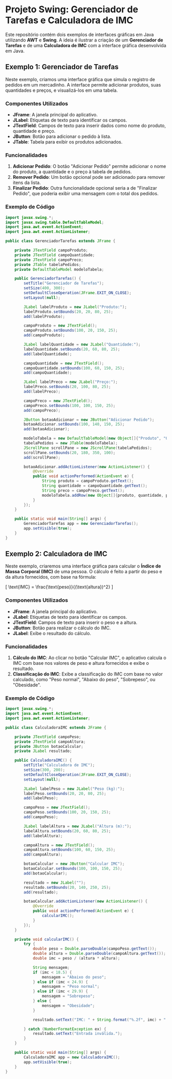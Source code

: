 # Projeto Swing: Gerenciador de Tarefas e Calculadora de IMC

Este repositório contém dois exemplos de interfaces gráficas em Java utilizando **AWT** e **Swing**. A ideia é ilustrar a criação de um **Gerenciador de Tarefas** e de uma **Calculadora de IMC** com a interface gráfica desenvolvida em Java.

## Exemplo 1: Gerenciador de Tarefas

Neste exemplo, criamos uma interface gráfica que simula o registro de pedidos em um mercadinho. A interface permite adicionar produtos, suas quantidades e preços, e visualizá-los em uma tabela.

### Componentes Utilizados

- **JFrame**: A janela principal do aplicativo.
- **JLabel**: Etiquetas de texto para identificar os campos.
- **JTextField**: Campos de texto para inserir dados como nome do produto, quantidade e preço.
- **JButton**: Botão para adicionar o pedido à lista.
- **JTable**: Tabela para exibir os produtos adicionados.

### Funcionalidades

1. **Adicionar Pedido**: O botão "Adicionar Pedido" permite adicionar o nome do produto, a quantidade e o preço à tabela de pedidos.
2. **Remover Pedido**: Um botão opcional pode ser adicionado para remover itens da lista.
3. **Finalizar Pedido**: Outra funcionalidade opcional seria a de "Finalizar Pedido", que poderia exibir uma mensagem com o total dos pedidos.

### Exemplo de Código

```java
import javax.swing.*;
import javax.swing.table.DefaultTableModel;
import java.awt.event.ActionEvent;
import java.awt.event.ActionListener;

public class GerenciadorTarefas extends JFrame {

    private JTextField campoProduto;
    private JTextField campoQuantidade;
    private JTextField campoPreco;
    private JTable tabelaPedidos;
    private DefaultTableModel modeloTabela;

    public GerenciadorTarefas() {
        setTitle("Gerenciador de Tarefas");
        setSize(400, 300);
        setDefaultCloseOperation(JFrame.EXIT_ON_CLOSE);
        setLayout(null);

        JLabel labelProduto = new JLabel("Produto:");
        labelProduto.setBounds(20, 20, 80, 25);
        add(labelProduto);

        campoProduto = new JTextField();
        campoProduto.setBounds(100, 20, 150, 25);
        add(campoProduto);

        JLabel labelQuantidade = new JLabel("Quantidade:");
        labelQuantidade.setBounds(20, 60, 80, 25);
        add(labelQuantidade);

        campoQuantidade = new JTextField();
        campoQuantidade.setBounds(100, 60, 150, 25);
        add(campoQuantidade);

        JLabel labelPreco = new JLabel("Preço:");
        labelPreco.setBounds(20, 100, 80, 25);
        add(labelPreco);

        campoPreco = new JTextField();
        campoPreco.setBounds(100, 100, 150, 25);
        add(campoPreco);

        JButton botaoAdicionar = new JButton("Adicionar Pedido");
        botaoAdicionar.setBounds(100, 140, 150, 25);
        add(botaoAdicionar);

        modeloTabela = new DefaultTableModel(new Object[]{"Produto", "Quantidade", "Preço"}, 0);
        tabelaPedidos = new JTable(modeloTabela);
        JScrollPane scrollPane = new JScrollPane(tabelaPedidos);
        scrollPane.setBounds(20, 180, 350, 100);
        add(scrollPane);

        botaoAdicionar.addActionListener(new ActionListener() {
            @Override
            public void actionPerformed(ActionEvent e) {
                String produto = campoProduto.getText();
                String quantidade = campoQuantidade.getText();
                String preco = campoPreco.getText();
                modeloTabela.addRow(new Object[]{produto, quantidade, preco});
            }
        });
    }

    public static void main(String[] args) {
        GerenciadorTarefas app = new GerenciadorTarefas();
        app.setVisible(true);
    }
}


```


## Exemplo 2: Calculadora de IMC

Neste exemplo, criaremos uma interface gráfica para calcular o **Índice de Massa Corporal (IMC)** de uma pessoa. O cálculo é feito a partir do peso e da altura fornecidos, com base na fórmula:

\[
\text{IMC} = \frac{\text{peso}}{(\text{altura})^2}
\]

### Componentes Utilizados

- **JFrame**: A janela principal do aplicativo.
- **JLabel**: Etiquetas de texto para identificar os campos.
- **JTextField**: Campos de texto para inserir o peso e a altura.
- **JButton**: Botão para realizar o cálculo do IMC.
- **JLabel**: Exibe o resultado do cálculo.

### Funcionalidades

1. **Cálculo do IMC**: Ao clicar no botão "Calcular IMC", o aplicativo calcula o IMC com base nos valores de peso e altura fornecidos e exibe o resultado.
2. **Classificação do IMC**: Exibe a classificação do IMC com base no valor calculado, como "Peso normal", "Abaixo do peso", "Sobrepeso", ou "Obesidade".

### Exemplo de Código

```java
import javax.swing.*;
import java.awt.event.ActionEvent;
import java.awt.event.ActionListener;

public class CalculadoraIMC extends JFrame {

    private JTextField campoPeso;
    private JTextField campoAltura;
    private JButton botaoCalcular;
    private JLabel resultado;

    public CalculadoraIMC() {
        setTitle("Calculadora de IMC");
        setSize(300, 200);
        setDefaultCloseOperation(JFrame.EXIT_ON_CLOSE);
        setLayout(null);

        JLabel labelPeso = new JLabel("Peso (kg):");
        labelPeso.setBounds(20, 20, 80, 25);
        add(labelPeso);

        campoPeso = new JTextField();
        campoPeso.setBounds(100, 20, 150, 25);
        add(campoPeso);

        JLabel labelAltura = new JLabel("Altura (m):");
        labelAltura.setBounds(20, 60, 80, 25);
        add(labelAltura);

        campoAltura = new JTextField();
        campoAltura.setBounds(100, 60, 150, 25);
        add(campoAltura);

        botaoCalcular = new JButton("Calcular IMC");
        botaoCalcular.setBounds(100, 100, 150, 25);
        add(botaoCalcular);

        resultado = new JLabel("");
        resultado.setBounds(20, 140, 250, 25);
        add(resultado);

        botaoCalcular.addActionListener(new ActionListener() {
            @Override
            public void actionPerformed(ActionEvent e) {
                calcularIMC();
            }
        });
    }

    private void calcularIMC() {
        try {
            double peso = Double.parseDouble(campoPeso.getText());
            double altura = Double.parseDouble(campoAltura.getText());
            double imc = peso / (altura * altura);

            String mensagem;
            if (imc < 18.5) {
                mensagem = "Abaixo do peso";
            } else if (imc < 24.9) {
                mensagem = "Peso normal";
            } else if (imc < 29.9) {
                mensagem = "Sobrepeso";
            } else {
                mensagem = "Obesidade";
            }

            resultado.setText("IMC: " + String.format("%.2f", imc) + " - " + mensagem);

        } catch (NumberFormatException ex) {
            resultado.setText("Entrada inválida.");
        }
    }

    public static void main(String[] args) {
        CalculadoraIMC app = new CalculadoraIMC();
        app.setVisible(true);
    }
}

```
